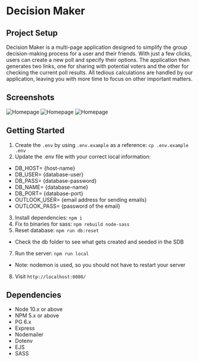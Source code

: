 # Decision Maker

## Project Setup

Decision Maker is a multi-page application designed to simplify the group decision-making process for a user and their friends. With just a few clicks, users can create a new poll and specify their options. The application then generates two links, one for sharing with potential voters and the other for checking the current poll results. All tedious calculations are handled by our application, leaving you with more time to focus on other important matters.

## Screenshots

![Homepage]()
![Homepage]()
![Homepage]()

## Getting Started

1. Create the `.env` by using `.env.example` as a reference: `cp .env.example .env`
2. Update the .env file with your correct local information:
  - DB_HOST= {host-name}
  - DB_USER= {database-user}
  - DB_PASS= {database-password}
  - DB_NAME= {database-name}
  - DB_PORT= {database-port}
  - OUTLOOK_USER= {email address for sending emails}
  - OUTLOOK_PASS= {password of the email}
3. Install dependencies: `npm i`
4. Fix to binaries for sass: `npm rebuild node-sass`
5. Reset database: `npm run db:reset`
  - Check the db folder to see what gets created and seeded in the SDB
7. Run the server: `npm run local`
  - Note: nodemon is used, so you should not have to restart your server
8. Visit `http://localhost:8080/`


## Dependencies

- Node 10.x or above
- NPM 5.x or above
- PG 6.x
- Express
- Nodemailer
- Dotenv
- EJS
- SASS
